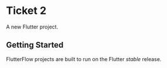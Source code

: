 # Ticket 2

A new Flutter project.

## Getting Started

FlutterFlow projects are built to run on the Flutter _stable_ release.

